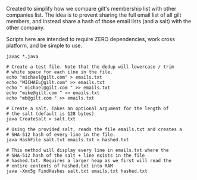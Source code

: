 Created to simplify how we compare gilt's membership list with other
companies list. The idea is to prevent sharing the full email list of
all gilt members, and instead share a hash of those email lists (and a
salt) with the other company.

Scripts here are intended to require ZERO dependencies, work cross
platform, and be simple to use.

    javac *.java

    # Create a test file. Note that the dedup will lowercase / trim
    # white space for each ilne in the file.
    echo "michael@gilt.com" > emails.txt
    echo "MICHAEL@gilt.com" >> emails.txt
    echo " michael@gilt.com " >> emails.txt
    echo "mike@gilt.com " >> emails.txt
    echo "mb@gilt.com " >> emails.txt

    # Create a salt. Takes an optional argument for the length of
    # the salt (default is 128 bytes)
    java CreateSalt > salt.txt

    # Using the provided salt, reads the file emails.txt and creates a
    # SHA-512 hash of every line in the file.
    java HashFile salt.txt emails.txt > hashed.txt

    # This method will display every line in emails.txt where the
    # SHA-512 hash of the salt + line exists in the file
    # hashed.txt. Requires a larger heap as we first will read the
    # entire contents of hashed.txt into RAM
    java -Xmx5g FindHashes salt.txt emails.txt hashed.txt
